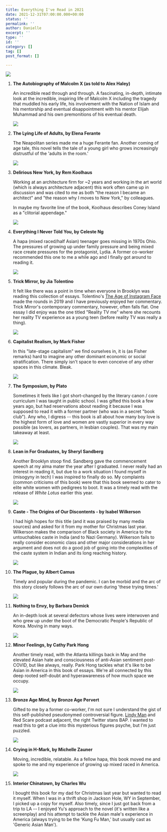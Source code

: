 ```yaml
---
title: Everything I've Read in 2021
date: 2021-12-31T07:00:00.000+00:00
status: ''
permalink: ''
author: Danielle
excerpt: ''
type: ''
id: ''
category: []
tag: []
post_format: []

---
```


![](https://live.staticflickr.com/65535/51760432953_3a0017d2e1_c.jpg)

 1. **The Autobiography of Malcolm X (as told to Alex Haley)**

    An incredible read through and through. A fascinating, in-depth, intimate look at the incredible, inspiring life of Malcolm X including the tragedy that muddled his early life, his involvement with the Nation of Islam and his mentorship and eventual disappointment with his mentor Elijah Muhammad and his own premonitions of his eventual death.

    ![](https://live.staticflickr.com/65535/51760195821_12be497554_c.jpg)
 2. **The Lying Life of Adults, by Elena Ferante**

    The Neapolitan series made me a huge Ferante fan. Another coming of age tale, this novel tells the tale of a young girl who grows increasingly distrustful of the 'adults in the room.'

    ![](https://live.staticflickr.com/65535/51760196136_b8e730949d_c.jpg)
 3. **Delirious New York, by Rem Koolhaus**

    Working at an architecture firm for \~2 years and working in the art world (which is always architecture adjacent) this work often came up in discussion and was cited to me as both "the reason I became an architect" and "the reason why I moves to New York," by colleagues.  
      
    In maybe my favorite line of the book, Koolhaus describes Coney Island as a "clitorial appendage."

    ![](https://live.staticflickr.com/65535/51760437848_34336c384a_c.jpg)
 4. **Everything I Never Told You, by Celeste Ng**

    A hapa (mixed raced/half Asian) teenager goes missing in 1970s Ohio. The pressures of growing up under family pressure and being mixed race create pressures for the protagonist, Lydia. A former co-worker recommended this one to me a while ago and I finally got around to reading it.

    ![](https://live.staticflickr.com/65535/51761113305_a086a43b64_z.jpg)
 5. **Trick Mirror, by Jia Tolentino**

    It felt like there was a point in time when everyone in Brooklyn was reading this collection of essays. Tolentino's [The Age of Instagram Face]() made the rounds in 2019 and I have previously enjoyed her commentary. Trick Mirror's contemporary commentary, however, often falls flat. One essay I did enjoy was the one titled "Reality TV me" where she recounts her reality TV experience as a young teen (before reality TV was really a thing).

    ![](https://live.staticflickr.com/65535/51759370307_64d342eff0.jpg)
 6. **Capitalist Realism, by Mark Fisher**

    In this "late-stage capitalism" we find ourselves in, it is (as Fisher remarks) hard to imagine any other dominant economic or social stratification. There simply isn't space to even conceive of any other spaces in this climate. Bleak. 

    ![](https://live.staticflickr.com/65535/51760850844_2905a88928.jpg)
 7. **The Symposium, by Plato**

    Sometimes it feels like I got short-changed by the literary canon / core curriculum I was taught in public school. I was gifted this book a few years ago, but had reservations about reading it because I was supposed to read it with a former partner (who was in a secret "book club"). Any who, I digress -- this book is all about how many boy love is the highest form of love and women are vastly superior in every way possible (as lovers, as partners, in lesbian couples). That was my main takeaway at least.

    ![](https://live.staticflickr.com/65535/51759371327_9d2b43b888.jpg)
 8. **Lean in For Graduates, by Sheryl Sandberg**

    Another Brooklyn stoop find. Sandberg gave the commencement speech at my alma mater the year after I graduated. I never really had an interest in reading it, but due to a work situation I found myself in (misogyny in tech) I was inspired to finally do so. My complaints (common criticisms of this book) were that this book seemed to cater to elite white women with pedigrees to boot. It was a timely read with the release of _White Lotus_ earlier this year.

    ![](https://live.staticflickr.com/65535/51760440758_d01cac53d4_z.jpg)
 9. **Caste - The Origins of Our Discontents - by Isabel Wilkerson**

    I had high hopes for this title (and it was praised by many media sources) and asked for it from my mother for Christmas last year. Wilkerson makes the comparison of Black society in America to the untouchables caste in India (and to Nazi Germany). Wilkerson fails to really consider economic class and other major considerations in her argument and does not do a good job of going into the complexities of the caste system in Indian and its long reaching history.

    ![](https://live.staticflickr.com/65535/51760850819_5c33c20b23.jpg)
10. **The Plague, by Albert Camus**

    Timely and popular during the pandemic. I can be morbid and the arc of this story closely follows the arc of our own during 'these trying times.'

    ![](https://live.staticflickr.com/65535/51761065605_43fea133ff.jpg)
11. **Nothing to Envy, by Barbara Demick**

    An in-depth look at several defectors whose lives were interwoven and who grew up under the boot of the Democratic People's Republic of Korea. Moving in many ways.

    ![](https://live.staticflickr.com/65535/51759372217_332eaa884e.jpg)
12. **Minor Feelings, by Cathy Park Hong**

    Another timely read, with the Atlanta killings back in May and the elevated Asian hate and consciousness of anti-Asian sentiment post-COVID, but like always, really. Park Hong tackles what it's like to be Asian in America in this book of essays. We're all connected by this deep rooted self-doubt and hyperawareness of how much space we occupy.

    ![](https://live.staticflickr.com/65535/51760445358_88e50c8feb_n.jpg)
13. **Bronze Age Mind, by Bronze Age Pervert**

    Gifted to me by a former co-worker, I'm not sure I understand the gist of this self-published pseudonymed controversial figure. [Lindy Man](https://www.nytimes.com/2021/06/17/style/lindy.html) and Red Scare podcast adjacent, the right Twitter stans BAP. I wanted to read this to get a clue into this mysterious figures psyche, but I'm just puzzled.

    ![](https://live.staticflickr.com/65535/51760207421_f3c84c29e5_n.jpg)
14. **Crying in H-Mark, by Michelle Zauner**

    Moving, incredible, relatable. As a fellow hapa, this book moved me and spoke to me and my experience of growing up mixed raced in America.

    ![](https://live.staticflickr.com/65535/51761070065_5fc0800db4_n.jpg)
15. **Interior Chinatown, by Charles Wu**

    I bought this book for my dad for Christmas last year but wanted to read it myself. When I was in a thrift shop in Jackson Hole, WY in September, I picked up a copy for myself. Also timely, since I just got back from a trip to LA -- I enjoyed Yu's approach to the novel (it's written like a screenplay) and his attempt to tackle the Asian male's experience in America (always trying to be the 'Kung Fu Man,' but usually cast as 'Generic Asian Man').
